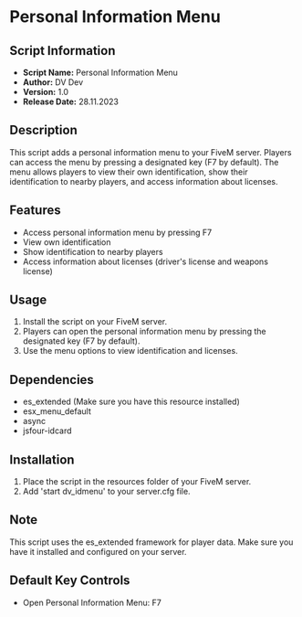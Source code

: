 # Personal Information Menu

## Script Information

- **Script Name:** Personal Information Menu
- **Author:** DV Dev
- **Version:** 1.0
- **Release Date:** 28.11.2023

## Description

This script adds a personal information menu to your FiveM server. Players can access the menu by pressing a designated key (F7 by default). The menu allows players to view their own identification, show their identification to nearby players, and access information about licenses.

## Features

- Access personal information menu by pressing F7
- View own identification
- Show identification to nearby players
- Access information about licenses (driver's license and weapons license)

## Usage

1. Install the script on your FiveM server.
2. Players can open the personal information menu by pressing the designated key (F7 by default).
3. Use the menu options to view identification and licenses.

## Dependencies

- es_extended (Make sure you have this resource installed)
- esx_menu_default
- async
- jsfour-idcard

## Installation

1. Place the script in the resources folder of your FiveM server.
2. Add 'start dv_idmenu' to your server.cfg file.

## Note

This script uses the es_extended framework for player data. Make sure you have it installed and configured on your server.

## Default Key Controls

- Open Personal Information Menu: F7
